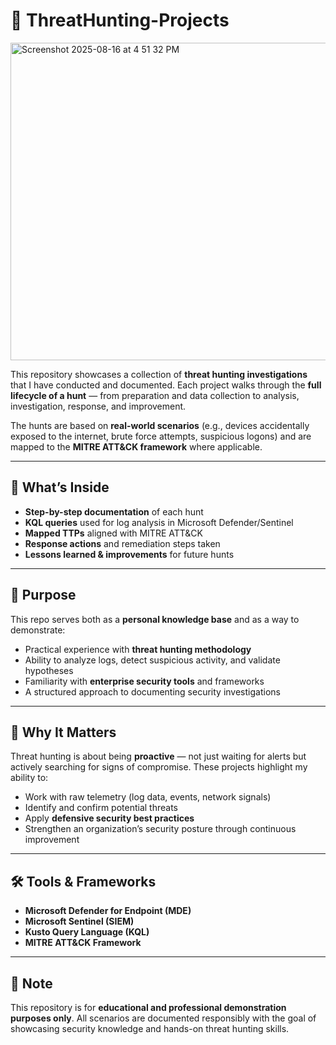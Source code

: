# 🔎 ThreatHunting-Projects  

<img width="910" height="508" alt="Screenshot 2025-08-16 at 4 51 32 PM" src="https://github.com/user-attachments/assets/5fc6725a-504f-4728-8a34-45b10971a4af" />

This repository showcases a collection of **threat hunting investigations** that I have conducted and documented. Each project walks through the **full lifecycle of a hunt** — from preparation and data collection to analysis, investigation, response, and improvement.  

The hunts are based on **real-world scenarios** (e.g., devices accidentally exposed to the internet, brute force attempts, suspicious logons) and are mapped to the **MITRE ATT&CK framework** where applicable.  

---

## 📂 What’s Inside  

- **Step-by-step documentation** of each hunt  
- **KQL queries** used for log analysis in Microsoft Defender/Sentinel  
- **Mapped TTPs** aligned with MITRE ATT&CK  
- **Response actions** and remediation steps taken  
- **Lessons learned & improvements** for future hunts  

---

## 🎯 Purpose  

This repo serves both as a **personal knowledge base** and as a way to demonstrate:  
- Practical experience with **threat hunting methodology**  
- Ability to analyze logs, detect suspicious activity, and validate hypotheses  
- Familiarity with **enterprise security tools** and frameworks  
- A structured approach to documenting security investigations  

---

## 🚀 Why It Matters  

Threat hunting is about being **proactive** — not just waiting for alerts but actively searching for signs of compromise. These projects highlight my ability to:  

- Work with raw telemetry (log data, events, network signals)  
- Identify and confirm potential threats  
- Apply **defensive security best practices**  
- Strengthen an organization’s security posture through continuous improvement  

---

## 🛠 Tools & Frameworks  

- **Microsoft Defender for Endpoint (MDE)**  
- **Microsoft Sentinel (SIEM)**  
- **Kusto Query Language (KQL)**  
- **MITRE ATT&CK Framework**  

---

## 📌 Note  

This repository is for **educational and professional demonstration purposes only**. All scenarios are documented responsibly with the goal of showcasing security knowledge and hands-on threat hunting skills.

